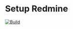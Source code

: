 # Setup Redmine

[![Build](https://github.com/hidakatsuya/action-setup-redmine/actions/workflows/build.yml/badge.svg?branch=main)](https://github.com/hidakatsuya/action-setup-redmine/actions/workflows/build.yml)
